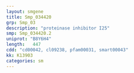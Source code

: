 ```yaml
---
layout: smgene
title: Smp_034420
grp: Smp_03
description: "proteinase inhibitor I25"
smp: Smp_034420.2
uniprot: "B8Y6H4"
length:   447
cdd: "cd00042, cl09238, pfam00031, smart00043"
kk: K13903
categories: sm
---
```

